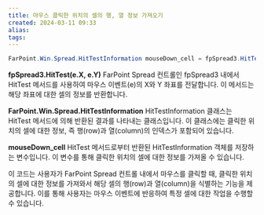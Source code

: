 ```yaml
---
title: 마우스 클릭한 위치의 셀의 행, 열 정보 가져오기
created: 2024-03-11 09:33
alias:
tags:
---
```

```cs
FarPoint.Win.Spread.HitTestInformation mouseDown_cell = fpSpread3.HitTest(e.X, e.Y);  // 스프레드 내 클릭한 부분의 좌표를 통하여 셀의 row, column을 구하는 기능
```

**fpSpread3.HitTest(e.X, e.Y)**
FarPoint Spread 컨트롤인 fpSpread3 내에서 HitTest 메서드를 사용하여 마우스 이벤트(e)의 X와 Y 좌표를 전달합니다. 이 메서드는 해당 좌표에 대한 셀의 정보를 반환합니다.

**FarPoint.Win.Spread.HitTestInformation**
HitTestInformation 클래스는 HitTest 메서드에 의해 반환된 결과를 나타내는 클래스입니다. 이 클래스에는 클릭한 위치의 셀에 대한 정보, 즉 행(row)과 열(column)의 인덱스가 포함되어 있습니다.

**mouseDown_cell**
HitTest 메서드로부터 반환된 HitTestInformation 객체를 저장하는 변수입니다. 이 변수를 통해 클릭한 위치의 셀에 대한 정보를 가져올 수 있습니다.

이 코드는 사용자가 FarPoint Spread 컨트롤 내에서 마우스를 클릭할 때, 클릭한 위치의 셀에 대한 정보를 가져와서 해당 셀의 행(row)과 열(column)을 식별하는 기능을 제공합니다. 이를 통해 사용자는 마우스 이벤트에 반응하여 특정 셀에 대한 작업을 수행할 수 있습니다.